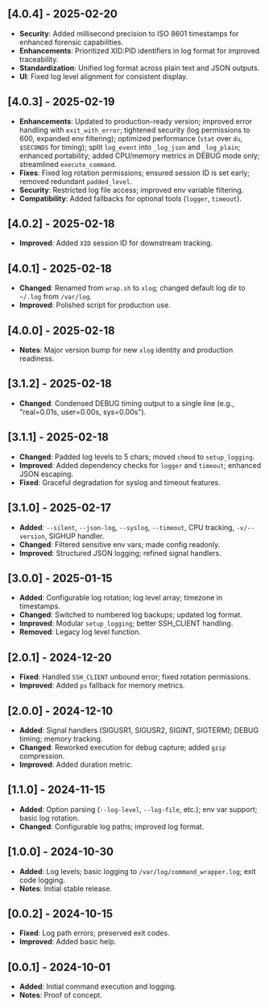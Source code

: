 ## [4.0.4] - 2025-02-20
- **Security**: Added millisecond precision to ISO 8601 timestamps for enhanced forensic capabilities.
- **Enhancements**: Prioritized XID:PID identifiers in log format for improved traceability.
- **Standardization**: Unified log format across plain text and JSON outputs.
- **UI**: Fixed log level alignment for consistent display.

## [4.0.3] - 2025-02-19
- **Enhancements**: Updated to production-ready version; improved error handling
  with `exit_with_error`; tightened security (log permissions to 600, expanded
  env filtering); optimized performance (`stat` over `du`, `$SECONDS` for
  timing); split `log_event` into `_log_json` and `_log_plain`; enhanced
  portability; added CPU/memory metrics in DEBUG mode only; streamlined
  `execute_command`.
- **Fixes**: Fixed log rotation permissions; ensured session ID is set early;
  removed redundant `padded_level`.
- **Security**: Restricted log file access; improved env variable filtering.
- **Compatibility**: Added fallbacks for optional tools (`logger`, `timeout`).

## [4.0.2] - 2025-02-18
- **Improved**: Added `XID` session ID for downstream tracking.

## [4.0.1] - 2025-02-18
- **Changed**: Renamed from `wrap.sh` to `xlog`; changed default log dir to
  `~/.log` from `/var/log`.
- **Improved**: Polished script for production use.

## [4.0.0] - 2025-02-18
- **Notes**: Major version bump for new `xlog` identity and production
  readiness.

## [3.1.2] - 2025-02-18
- **Changed**: Condensed DEBUG timing output to a single line (e.g.,
  "real=0.01s, user=0.00s, sys=0.00s").

## [3.1.1] - 2025-02-18
- **Changed**: Padded log levels to 5 chars; moved `chmod` to `setup_logging`.
- **Improved**: Added dependency checks for `logger` and `timeout`; enhanced
  JSON escaping.
- **Fixed**: Graceful degradation for syslog and timeout features.

## [3.1.0] - 2025-02-17
- **Added**: `--silent`, `--json-log`, `--syslog`, `--timeout`, CPU tracking,
  `-v/--version`, SIGHUP handler.
- **Changed**: Filtered sensitive env vars; made config readonly.
- **Improved**: Structured JSON logging; refined signal handlers.

## [3.0.0] - 2025-01-15
- **Added**: Configurable log rotation; log level array; timezone in
  timestamps.
- **Changed**: Switched to numbered log backups; updated log format.
- **Improved**: Modular `setup_logging`; better SSH_CLIENT handling.
- **Removed**: Legacy log level function.

## [2.0.1] - 2024-12-20
- **Fixed**: Handled `SSH_CLIENT` unbound error; fixed rotation permissions.
- **Improved**: Added `ps` fallback for memory metrics.

## [2.0.0] - 2024-12-10
- **Added**: Signal handlers (SIGUSR1, SIGUSR2, SIGINT, SIGTERM); DEBUG
  timing; memory tracking.
- **Changed**: Reworked execution for debug capture; added `gzip` compression.
- **Improved**: Added duration metric.

## [1.1.0] - 2024-11-15
- **Added**: Option parsing (`--log-level`, `--log-file`, etc.); env var
  support; basic log rotation.
- **Changed**: Configurable log paths; improved log format.

## [1.0.0] - 2024-10-30
- **Added**: Log levels; basic logging to `/var/log/command_wrapper.log`; exit
  code logging.
- **Notes**: Initial stable release.

## [0.0.2] - 2024-10-15
- **Fixed**: Log path errors; preserved exit codes.
- **Improved**: Added basic help.

## [0.0.1] - 2024-10-01
- **Added**: Initial command execution and logging.
- **Notes**: Proof of concept.
